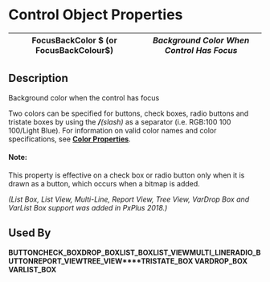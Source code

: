 # Control Object Properties

**FocusBackColor $ (or FocusBackColour$)** |  **_Background Color When Control Has Focus_**  
---|---  
  
## Description

Background color when the control has focus

Two colors can be specified for buttons, check boxes, radio buttons and tristate boxes by using the **_/_**_(slash)_ as a separator (i.e. RGB:100 100 100/Light Blue). For information on valid color names and color specifications, see **[Color Properties](../control_object_properties/colour_properties.md)**.

#### **Note:**  
This property is effective on a check box or radio button only when it is drawn as a button, which occurs when a bitmap is added.

_(List Box, List View, Multi-Line, Report View, Tree View, VarDrop Box and VarList Box support was added in PxPlus 2018.)_

## Used By

**BUTTON****CHECK_BOX****DROP_BOX****LIST_BOX****LIST_VIEW****MULTI_LINE****RADIO_BUTTON****REPORT_VIEW****TREE_VIEW****TRISTATE_BOX VARDROP_BOX VARLIST_BOX**
